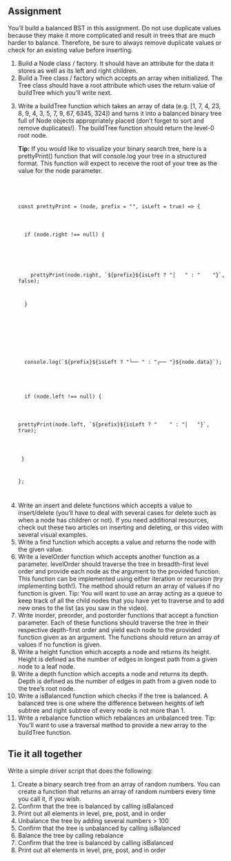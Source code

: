 <h2>Assignment</h2>
<p>You’ll build a balanced BST in this assignment. Do not use duplicate values because they make it more complicated and
  result in trees that are much harder to balance. Therefore, be sure to always remove duplicate values or check for an
  existing value before inserting.</p>
<ol>
  <li>Build a Node class / factory. It should have an attribute for the data it stores as well as its left and right
    children.</li>
  <li>Build a Tree class / factory which accepts an array when initialized. The Tree class should have a root attribute
    which uses the return value of buildTree which you’ll write next.</li>
  <li>
    <p>
      Write a buildTree function which takes an array of data (e.g. [1, 7, 4, 23, 8, 9, 4, 3, 5, 7, 9, 67, 6345, 324])
      and turns it into a balanced binary tree full of Node objects appropriately placed (don’t forget to sort and
      remove duplicates!). The buildTree function should return the level-0 root node.
    </p>
    <p>
      <b>Tip:</b> If you would like to visualize your binary search tree, here is a prettyPrint() function that will
      console.log your tree in a structured format. This function will expect to receive the root of your tree as the
      value for the node parameter.
    </p>
    <code>
     <p>
const prettyPrint = (node, prefix = "", isLeft = true) => {</p>
<p>
  if (node.right !== null) {
    </p>
    <p>
    prettyPrint(node.right, `${prefix}${isLeft ? "│   " : "    "}`, false);
  <p>
  }
  </p>
      </p>
      <p>
  console.log(`${prefix}${isLeft ? "└── " : "┌── "}${node.data}`);</p>
  <p>
  if (node.left !== null) {</p>
    <p>prettyPrint(node.left, `${prefix}${isLeft ? "    " : "│   "}`, true);</p>
 <p> }</p>
<p>};</p>
    </code>
    </li>
  <li>Write an insert and delete functions which accepts a value to insert/delete (you’ll have to deal with several
    cases for delete such as when a node has children or not). If you need additional resources, check out these two
    articles on inserting and deleting, or this video with several visual examples.</li>
  <li>Write a find function which accepts a value and returns the node with the given value.</li>
  <li>Write a levelOrder function which accepts another function as a parameter. levelOrder should traverse the tree in breadth-first level order and provide each node as the argument to the provided function. This function can be implemented using either iteration or recursion (try implementing both!). The method should return an array of values if no function is given. Tip: You will want to use an array acting as a queue to keep track of all the child nodes that you have yet to traverse and to add new ones to the list (as you saw in the video).</li>
  <li>Write inorder, preorder, and postorder functions that accept a function parameter. Each of these functions should traverse the tree in their respective depth-first order and yield each node to the provided function given as an argument. The functions should return an array of values if no function is given.</li>
  <li>Write a height function which accepts a node and returns its height. Height is defined as the number of edges in longest path from a given node to a leaf node.</li>
  <li>Write a depth function which accepts a node and returns its depth. Depth is defined as the number of edges in path from a given node to the tree’s root node.</li>
  <li>Write a isBalanced function which checks if the tree is balanced. A balanced tree is one where the difference between heights of left subtree and right subtree of every node is not more than 1.</li>
  <li>Write a rebalance function which rebalances an unbalanced tree. Tip: You’ll want to use a traversal method to provide a new array to the buildTree function.</li>
</ol>
<h2>Tie it all together</h2>
<p>Write a simple driver script that does the following:</p>
<ol>
  <li>Create a binary search tree from an array of random numbers. You can create a function that returns an array of random numbers every time you call it, if you wish.</li>
  <li>Confirm that the tree is balanced by calling isBalanced</li>
  <li>Print out all elements in level, pre, post, and in order</li>
  <li>Unbalance the tree by adding several numbers > 100</li>
  <li>Confirm that the tree is unbalanced by calling isBalanced</li>
  <li>Balance the tree by calling rebalance</li>
  <li>Confirm that the tree is balanced by calling isBalanced</li>
  <li>Print out all elements in level, pre, post, and in order</li>
</ol>
